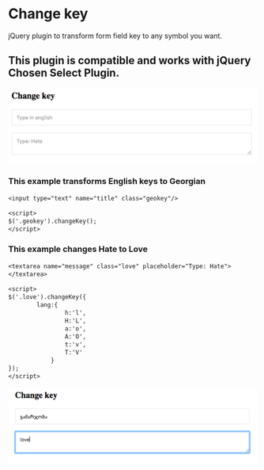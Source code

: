 # Change key

jQuery plugin to transform form field key to any symbol you want.

## This plugin is compatible and works with jQuery Chosen Select Plugin.

![Alt text](https://raw.githubusercontent.com/Vatia13/change-key/master/1.png "First look in example.html")

### This example transforms English keys to Georgian

```
<input type="text" name="title" class="geokey"/>
```

```
<script>
$('.geokey').changeKey();
</script>
```

### This example changes Hate to Love

```
<textarea name="message" class="love" placeholder="Type: Hate"></textarea>
```

```
<script>
$('.love').changeKey({
		lang:{
				h:'l',
				H:'L',
				a:'o',
				A:'O',
				t:'v',
				T:'V'
			}
});
</script>
```

![Alt text](https://raw.githubusercontent.com/Vatia13/change-key/master/2.png "Result in example.html")

